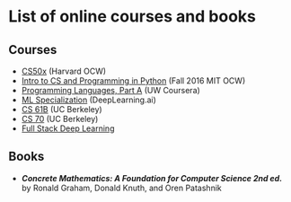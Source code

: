 # List of online courses and books
## Courses
* [CS50x](https://cs50.harvard.edu/x/2023/) (Harvard OCW)
* [Intro to CS and Programming in Python](https://ocw.mit.edu/courses/6-0001-introduction-to-computer-science-and-programming-in-python-fall-2016/) (Fall 2016 MIT OCW)
* [Programming Languages, Part A](https://www.coursera.org/learn/programming-languages) (UW Coursera)
* [ML Specialization](https://www.deeplearning.ai/courses/machine-learning-specialization/) (DeepLearning.ai)
* [CS 61B](https://sp23.datastructur.es/) (UC Berkeley)
* [CS 70](https://www.eecs70.org/) (UC Berkeley)
* [Full Stack Deep Learning](https://fullstackdeeplearning.com/course/2022/)
## Books
* ***Concrete Mathematics: A Foundation for Computer Science 2nd ed.*** by Ronald Graham, Donald Knuth, and Oren Patashnik
